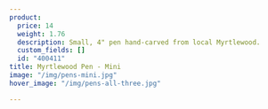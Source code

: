 ```yaml
---
product:
  price: 14
  weight: 1.76
  description: Small, 4" pen hand-carved from local Myrtlewood.
  custom_fields: []
  id: "400411"
title: Myrtlewood Pen - Mini
image: "/img/pens-mini.jpg"
hover_image: "/img/pens-all-three.jpg"

---
```

